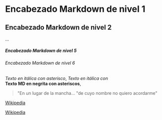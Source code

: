 # Encabezado Markdown de nivel 1
## Encabezado Markdown de nivel 2
...
##### Encabezado Markdown de nivel 5
###### Encabezado Markdown de nivel 6

*Texto en itálica con asterisco*, _Texto en itálica con_  
**Texto MD en negrita con asteriscos**,    
>"En un lugar de la mancha...
>"de cuyo nombre no quiero acordarme"  

[Wikipedia](https://www.wikipedia.org/)

<a href="https://https://www.wikipedia.org/">Wikipedia</a>
